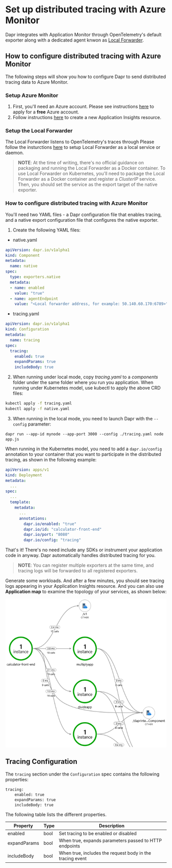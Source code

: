 # Set up distributed tracing with Azure Monitor

Dapr integrates with Application Monitor through OpenTelemetry's default exporter along with a dedicated agent knwon as [Local Forwarder](https://docs.microsoft.com/en-us/azure/azure-monitor/app/opencensus-local-forwarder).

## How to configure distributed tracing with Azure Monitor 

The following steps will show you how to configure Dapr to send distributed tracing data to Azure Monitor.

### Setup Azure Monitor

1. First, you'll need an Azure account. Please see instructions [here](https://azure.microsoft.com/free/) to apply for a **free** Azure account.
2. Follow instructions [here](https://docs.microsoft.com/en-us/azure/azure-monitor/app/create-new-resource) to create a new Application Insights resource.

### Setup the Local Forwarder

The Local Forwarder listens to OpenTelemetry's traces through 
Please follow the insturctions [here](https://docs.microsoft.com/en-us/azure/azure-monitor/app/opencensus-local-forwarder) to setup Local Forwarder as a local service or daemon. 

> **NOTE**: At the time of writing, there's no official guidance on packaging and running the Local Forwarder as a Docker container. To use Local Forwarder on Kubernetes, you'll need to package the Local Forwarder as a Docker container and register a *ClusterIP* service. Then, you should set the service as the export target of the native exporter.

### How to configure distributed tracing with Azure Monitor

You'll need two YAML files - a Dapr configuration file that enables tracing, and a native export configuration file that configures the native exporter.

1. Create the following YAML files:

* native.yaml

```yaml
apiVersion: dapr.io/v1alpha1
kind: Component
metadata:
  name: native
spec:
  type: exporters.native
  metadata:
  - name: enabled
    value: "true"
  - name: agentEndpoint
    value: "<Local forwarder address, for example: 50.140.60.170:6789>"
```

* tracing.yaml

```yaml
apiVersion: dapr.io/v1alpha1
kind: Configuration
metadata:
  name: tracing
spec:
  tracing:
    enabled: true
    expandParams: true
    includeBody: true
```

2. When running under local mode, copy *tracing.yaml* to a *components* folder under the same folder where you run you application. When running under Kubernetes model, use kubectl to apply the above CRD files:

```bash
kubectl apply -f tracing.yaml
kubectl apply -f native.yaml
```

3. When running in the local mode, you need to launch Dapr with the `--config` parameter:

```
dapr run --app-id mynode --app-port 3000 --config ./tracing.yaml node app.js
```
When running in the Kubernetes model, you need to add a `dapr.io/config` annotation to your container that you want to participate in the distributed tracing, as shown in the following example:

```yaml
apiVersion: apps/v1
kind: Deployment
metadata:
  ...
spec:
  ...
  template:
    metadata:
      ...
      annotations:
        dapr.io/enabled: "true"
        dapr.io/id: "calculator-front-end"
        dapr.io/port: "8080"
        dapr.io/config: "tracing"
```

That's it! There's no need include any SDKs or instrument your application code in anyway. Dapr automatically handles distributed tracing for you. 

> **NOTE**: You can register multiple exporters at the same time, and tracing logs will be forwarded to all registered exporters.

Generate some workloads. And after a few minutes, you should see tracing logs appearing in your Application Insights resource. And you can also use **Application map** to examine the topology of your services, as shown below:

![Azure Monitor screen](../../images/azure-monitor.png)

## Tracing Configuration

The `tracing` section under the `Configuration` spec contains the following properties:

```
tracing:
    enabled: true
    expandParams: true
    includeBody: true
```

The following table lists the different properties.

Property | Type | Description
---- | ------- | -----------
enabled  | bool | Set tracing to be enabled or disabled
expandParams  | bool | When true, expands parameters passed to HTTP endpoints
includeBody  | bool | When true, includes the request body in the tracing event

